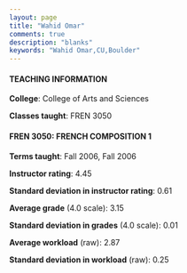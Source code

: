 ```yaml
---
layout: page
title: "Wahid Omar" 
comments: true
description: "blanks"
keywords: "Wahid Omar,CU,Boulder"
---
```

<head>
<script src="https://ajax.googleapis.com/ajax/libs/jquery/2.1.3/jquery.min.js"></script>
<script src="https://dl.dropboxusercontent.com/s/pc42nxpaw1ea4o9/highcharts.js?dl=0"></script>
<!-- <script src="../assets/js/highcharts.js"></script> -->
<style type="text/css">@font-face {
	font-family: "Bebas Neue";
	src: url(https://www.filehosting.org/file/details/544349/BebasNeue Regular.otf) format("opentype");
	}
	h1.Bebas { 
		font-family: "Bebas Neue", Verdana, Tahoma;
	}
</style>
</head>
	   
#### TEACHING INFORMATION

**College**: College of Arts and Sciences

**Classes taught**: FREN 3050

#### FREN 3050: FRENCH COMPOSITION 1

**Terms taught**: Fall 2006, Fall 2006

**Instructor rating**: 4.45

**Standard deviation in instructor rating**: 0.61

**Average grade** (4.0 scale): 3.15

**Standard deviation in grades** (4.0 scale): 0.01

**Average workload** (raw): 2.87

**Standard deviation in workload** (raw): 0.25

